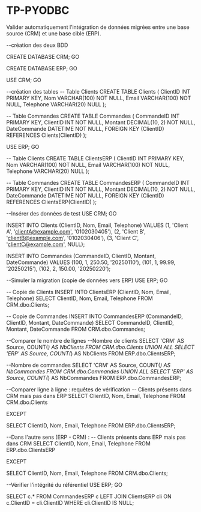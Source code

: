 # TP-PYODBC
Valider automatiquement l’intégration de données migrées entre une base source (CRM) et une base cible (ERP).


--création des deux BDD

CREATE DATABASE CRM;
GO

CREATE DATABASE ERP;
GO


USE CRM;
GO

--création des tables
-- Table Clients
CREATE TABLE Clients (
    ClientID INT PRIMARY KEY,
    Nom VARCHAR(100) NOT NULL,
    Email VARCHAR(100) NOT NULL,
    Telephone VARCHAR(20) NULL
);

-- Table Commandes
CREATE TABLE Commandes (
    CommandeID INT PRIMARY KEY,
    ClientID INT NOT NULL,
    Montant DECIMAL(10, 2) NOT NULL,
    DateCommande DATETIME NOT NULL,
    FOREIGN KEY (ClientID) REFERENCES Clients(ClientID)
);


USE ERP;
GO

-- Table Clients
CREATE TABLE ClientsERP (
    ClientID INT PRIMARY KEY,
    Nom VARCHAR(100) NOT NULL,
    Email VARCHAR(100) NOT NULL,
    Telephone VARCHAR(20) NULL
);

-- Table Commandes
CREATE TABLE CommandesERP (
    CommandeID INT PRIMARY KEY,
    ClientID INT NOT NULL,
    Montant DECIMAL(10, 2) NOT NULL,
    DateCommande DATETIME NOT NULL,
    FOREIGN KEY (ClientID) REFERENCES ClientsERP(ClientID)
);

--Insérer des données de test
USE CRM;
GO

INSERT INTO Clients (ClientID, Nom, Email, Telephone)
VALUES
(1, 'Client A', 'clientA@example.com', '0102030405'),
(2, 'Client B', 'clientB@example.com', '0102030406'),
(3, 'Client C', 'clientC@example.com', NULL);

INSERT INTO Commandes (CommandeID, ClientID, Montant, DateCommande)
VALUES
(100, 1, 250.50, '20250110'),
(101, 1, 99.99,  '20250215'),
(102, 2, 150.00, '20250220');

--Simuler la migration (copie de données vers ERP)
USE ERP;
GO

-- Copie de Clients
INSERT INTO ClientsERP (ClientID, Nom, Email, Telephone)
SELECT ClientID, Nom, Email, Telephone
FROM CRM.dbo.Clients;

-- Copie de Commandes
INSERT INTO CommandesERP (CommandeID, ClientID, Montant, DateCommande)
SELECT CommandeID, ClientID, Montant, DateCommande
FROM CRM.dbo.Commandes;

--Comparer le nombre de lignes
--Nombre de clients
SELECT 'CRM' AS Source, COUNT(*) AS NbClients FROM CRM.dbo.Clients
UNION ALL
SELECT 'ERP' AS Source, COUNT(*) AS NbClients FROM ERP.dbo.ClientsERP;

--Nombre de commandes
SELECT 'CRM' AS Source, COUNT(*) AS NbCommandes FROM CRM.dbo.Commandes
UNION ALL
SELECT 'ERP' AS Source, COUNT(*) AS NbCommandes FROM ERP.dbo.CommandesERP;

--Comparer ligne à ligne : requêtes de vérification
-- Clients présents dans CRM mais pas dans ERP
SELECT ClientID, Nom, Email, Telephone
FROM CRM.dbo.Clients

EXCEPT

SELECT ClientID, Nom, Email, Telephone
FROM ERP.dbo.ClientsERP;

--Dans l'autre sens (ERP - CRM) :
-- Clients présents dans ERP mais pas dans CRM
SELECT ClientID, Nom, Email, Telephone
FROM ERP.dbo.ClientsERP

EXCEPT

SELECT ClientID, Nom, Email, Telephone
FROM CRM.dbo.Clients;

--Vérifier l'intégrité du référentiel
USE ERP;
GO

SELECT c.*
FROM CommandesERP c
LEFT JOIN ClientsERP cli ON c.ClientID = cli.ClientID
WHERE cli.ClientID IS NULL;













